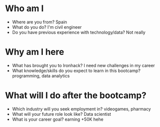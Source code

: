 # Who am I

* Where are you from? Spain
* What do you do? I'm civil engineer
* Do you have previous experience with technology/data? Not really

# Why am I here

* What has brought you to Ironhack? I need new challenges in my career
* What knowledge/skills do you expect to learn in this bootcamp? programming, data analytics

# What will I do after the bootcamp?

* Which industry will you seek employment in? videogames, pharmacy
* What will your future role look like? Data scientist
* What is your career goal? earning +50K hehe